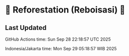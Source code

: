 
# 🌳 Reforestation (Reboisasi) 🌲

## Last Updated

GitHub Actions time: Sun Sep 28 22:18:57 UTC 2025

Indonesia/Jakarta time: Mon Sep 29 05:18:57 WIB 2025
